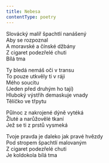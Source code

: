 ```yaml
---
title: Nebesa
contentType: poetry
---
```


<section>

Slovácký malíř špachtlí nanášený  
Aby se rozpoznal  
A moravské a čínské džbány  
Z cigaret podezřelé chuti  
Bílá tma

Ty bledá nemáš oči v transu  
To pouze utkvěly ti v ráji  
Mého soucitu  
(Jeden před druhým ho tají)  
Hluboký výstřih demaskuje vnady  
Tělíčko ve třpytu

Půlnoc z nakrojené dýně vytéká  
Žluté a narůžovělé tkaní  
Jež se ti z prstů vysmeká

Tvoje pravda je daleko jak pravé hvězdy  
Pod stropem špachtlí malovaným  
Z cigaret podezřelé chuti  
Je koldokola bílá tma

</section>
